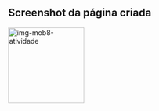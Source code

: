 ## Screenshot da página criada

<img width="155" alt="img-mob8-atividade" src="https://github.com/user-attachments/assets/5aa5168c-61f4-4e8a-9923-98cac80d83fe" />
